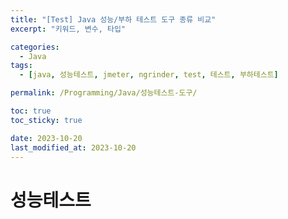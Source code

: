 ```yaml
---
title: "[Test] Java 성능/부하 테스트 도구 종류 비교"
excerpt: "키워드, 변수, 타입"

categories:
  - Java
tags:
  - [java, 성능테스트, jmeter, ngrinder, test, 테스트, 부하테스트]

permalink: /Programming/Java/성능테스트-도구/

toc: true
toc_sticky: true

date: 2023-10-20
last_modified_at: 2023-10-20
---
```

# 성능테스트 